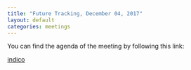 ```yaml
---
title: "Future Tracking, December 04, 2017"
layout: default
categories: meetings
---
```


You can find the agenda of the meeting by following this link:

  [indico](https://indico.cern.ch/event/683212/)
